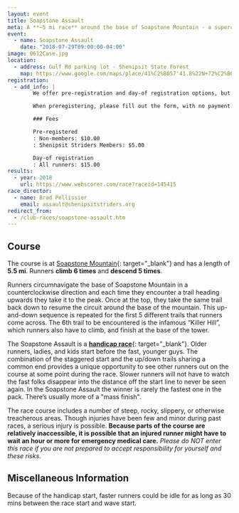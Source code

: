 ```yaml
---
layout: event
title: Soapstone Assault
meta: A **~5 mi race** around the base of Soapstone Mountain - a supercharged hill workout where runners climb the mountain a total of 6 times
event: 
  - name: Soapstone Assault
    date: "2018-07-29T09:00:00-04:00"
image: 0612Case.jpg
location: 
  - address: Gulf Rd parking lot - Shenipsit State Forest
    map: https://www.google.com/maps/place/41%C2%B057'41.8%22N+72%C2%B024'30.9%22W/@41.961598,-72.408573,11z/data=!4m2!3m1!1s0x0:0x0?hl=en
registration: 
  - add_info: |
        We offer pre-registration and day-of registration options, but **strongly** encourage pre-registration.

        When preregistering, please fill out the form, with no payment. Payment is collected on race day for both pre-registration and day-of registration.

        ### Fees

        Pre-registered
        : Non-members: $10.00
        : Shenipsit Striders Members: $5.00

        Day-of registration
        : All runners: $15.00
results: 
  - year: 2018
    url: https://www.webscorer.com/race?raceid=145415
race_director: 
  - name: Brad Pellissier
    email: assault@shenipsitstriders.org
redirect_from:
  - /club-races/soapstone-assault.htm
---
```


## Course
The course is at [Soapstone Mountain](http://www.ct.gov/deep/shenipsit){: target="_blank"} and has a length of **5.5 mi**. Runners **climb 6 times** and **descend 5 times**.

Runners circumnavigate the base of Soapstone Mountain in a counterclockwise direction and each time they encounter a trail heading upwards they take it to the peak. Once at the top, they take the same trail back down to resume the circuit around the base of the mountain. This up-and-down sequence is repeated for the first 5 different trails that runners come across. The 6th trail to be encountered is the infamous &#8220;Killer Hill&#8221;, which runners also have to climb, and finish at the base of the tower.

The Soapstone Assault is a [**handicap race**](http://en.wikipedia.org/wiki/Handicap_race){: target="_blank"}. Older runners, ladies, and kids start before the fast, younger guys. The combination of the staggered start and the up/down trails sharing a common end provides a unique opportunity to see other runners out on the course at some point during the race. Slower runners will not have to watch the fast folks disappear into the distance off the start line to never be seen again. In the Soapstone Assault the winner is  rarely the fastest one in the pack. There’s usually more of a "mass finish".

The race course includes a number of steep, rocky, slippery, or otherwise treacherous areas. Though injuries have been few and minor during past races, a serious injury is possible. **Because parts of the course are relatively inaccessible, it is possible that an injured runner might have to wait an hour or more for emergency medical care.** *Please do NOT enter this race if you are not prepared to accept responsibility for yourself and these risks.*

## Miscellaneous Information
Because of the handicap start, faster runners could be idle for as long as 30 mins between the race start and wave start.